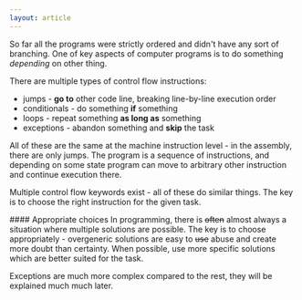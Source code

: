 ```yaml
---
layout: article
---
```


So far all the programs were strictly ordered and didn't have any sort of branching. One of key aspects of computer programs is to do something *depending* on other thing.

There are multiple types of control flow instructions:

- jumps - **go to** other code line, breaking line-by-line execution order
- conditionals - do something **if** something
- loops - repeat something **as long as** something
- exceptions - abandon something and **skip** the task

All of these are the same at the machine instruction level - in the assembly, there are only jumps. The program is a sequence of instructions, and depending on some state program can move to arbitrary other instruction and continue execution there.

Multiple control flow keywords exist - all of these do similar things. The key is to choose the right instruction for the given task.

<div class="note pro-tip">
#### Appropriate choices
<i class="fas fa-star-exclamation"></i>
In programming, there is <s>often</s> almost always a situation where multiple solutions are possible. The key is to choose appropriately - overgeneric solutions are easy to <s>use</s> abuse and create more doubt than certainty. When possible, use more specific solutions which are better suited for the task.
</div>

Exceptions are much more complex compared to the rest, they will be explained much much later.
